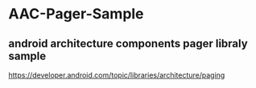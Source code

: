 # AAC-Pager-Sample
## android architecture components pager libraly sample
https://developer.android.com/topic/libraries/architecture/paging
